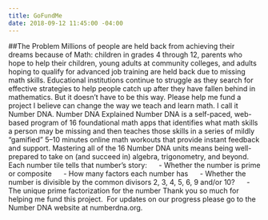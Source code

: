 ```yaml
---
title: GoFundMe
date: 2018-09-12 11:45:00 -04:00
---
```


##The Problem
Millions of people are held back from achieving their dreams because of Math: children in grades 4 through 12, parents who hope to help their children, young adults at community colleges, and adults hoping to qualify for advanced job training are held back due to missing math skills. Educational institutions continue to struggle as they search for effective strategies to help people catch up after they have fallen behind in mathematics.
But it doesn’t have to be this way. 
Please help me fund a project I believe can change the way we teach and learn math. I call it Number DNA.
Number DNA Explained
Number DNA is a self-paced, web-based program of 16 foundational math apps that identifies what math skills a person may be missing and then teaches those skills in a series of mildly “gamified” 5–10 minutes online math workouts that provide instant feedback and support. 
Mastering all of the 16 Number DNA units means being well-prepared to take on (and succeed in) algebra, trigonometry, and beyond. 
Each number tile tells that number’s story:
      -   Whether the number is prime or composite
      -   How many factors each number has
      -   Whether the number is divisible by the common divisors 2, 3, 4, 5, 		  							6, 9 and/or 10?
      -  The unique prime factorization for the number
Thank you so much for helping me fund this project.  For updates on our progress please go to the Number DNA website at numberdna.org.

